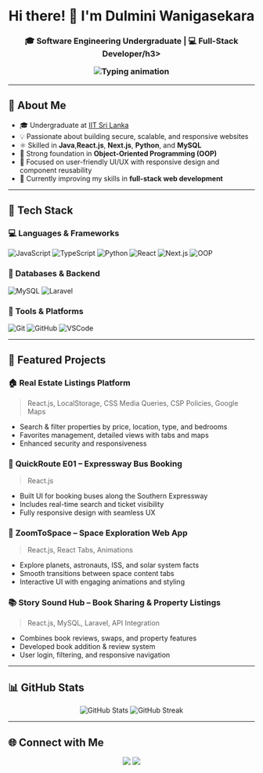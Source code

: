 <h1 align="center">Hi there! 👋 I'm Dulmini Wanigasekara</h1>
<h3 align="center">🎓 Software Engineering Undergraduate | 💻 Full-Stack Developer/h3>

<p align="center">
  <img src="https://readme-typing-svg.demolab.com/?font=Fira+Code&pause=1000&color=3DB2FF&center=true&vCenter=true&width=435&lines=React.js+%7C+Next.js+%7C+TypeScript+%7C+MySQL;Web+Developer+%7C+UI%2FUX+Design+Enthusiast;Building+Fast+%26+Responsive+Web+Apps" alt="Typing animation" />
</p>

---

## 💼 About Me

- 🎓 Undergraduate at [IIT Sri Lanka](https://www.iit.ac.lk/)
- 💡 Passionate about building secure, scalable, and responsive websites
- ⚛️ Skilled in **Java**,**React.js**, **Next.js**, **Python**, and **MySQL**
- 🔁 Strong foundation in **Object-Oriented Programming (OOP)**
- 🎨 Focused on user-friendly UI/UX with responsive design and component reusability
- 🌱 Currently improving my skills in **full-stack web development**

---

## 🧩 Tech Stack

### 💻 Languages & Frameworks  
![JavaScript](https://img.shields.io/badge/JavaScript-F7DF1E?style=flat&logo=javascript&logoColor=black)
![TypeScript](https://img.shields.io/badge/TypeScript-3178C6?style=flat&logo=typescript&logoColor=white)
![Python](https://img.shields.io/badge/Python-3776AB?style=flat&logo=python&logoColor=white)
![React](https://img.shields.io/badge/React-20232A?style=flat&logo=react&logoColor=61DAFB)
![Next.js](https://img.shields.io/badge/Next.js-000000?style=flat&logo=nextdotjs)
![OOP](https://img.shields.io/badge/OOP-Concepts-blueviolet)

### 💾 Databases & Backend  
![MySQL](https://img.shields.io/badge/MySQL-005C84?style=flat&logo=mysql&logoColor=white)
![Laravel](https://img.shields.io/badge/Laravel-FF2D20?style=flat&logo=laravel&logoColor=white)

### 🧰 Tools & Platforms  
![Git](https://img.shields.io/badge/Git-F05032?style=flat&logo=git&logoColor=white)
![GitHub](https://img.shields.io/badge/GitHub-181717?style=flat&logo=github)
![VSCode](https://img.shields.io/badge/VS%20Code-007ACC?style=flat&logo=visual-studio-code)

---

## 🚀 Featured Projects

### 🏠 **Real Estate Listings Platform**  
> React.js, LocalStorage, CSS Media Queries, CSP Policies, Google Maps  
- Search & filter properties by price, location, type, and bedrooms  
- Favorites management, detailed views with tabs and maps  
- Enhanced security and responsiveness

### 🚌 **QuickRoute E01 – Expressway Bus Booking**  
> React.js  
- Built UI for booking buses along the Southern Expressway  
- Includes real-time search and ticket visibility  
- Fully responsive design with seamless UX

### 🚀 **ZoomToSpace – Space Exploration Web App**  
> React.js, React Tabs, Animations  
- Explore planets, astronauts, ISS, and solar system facts  
- Smooth transitions between space content tabs  
- Interactive UI with engaging animations and styling

### 📚 **Story Sound Hub – Book Sharing & Property Listings**  
> React.js, MySQL, Laravel, API Integration  
- Combines book reviews, swaps, and property features  
- Developed book addition & review system  
- User login, filtering, and responsive navigation

---

## 📊 GitHub Stats

<p align="center">
  <img src="https://github-readme-stats.vercel.app/api?username=dulminiwanigasekara&show_icons=true&theme=radical" alt="GitHub Stats" />
  <img src="https://github-readme-streak-stats.herokuapp.com/?user=dulminiwanigasekara&theme=radical" alt="GitHub Streak" />
</p>

---

## 🌐 Connect with Me

<p align="center">
  <a href="www.linkedin.com/in/dulmini-wanigasekara-756740333"><img src="https://img.shields.io/badge/LinkedIn-blue?style=for-the-badge&logo=linkedin&logoColor=white" /></a>
  <a href="Dulminihw@gmail.com"><img src="https://img.shields.io/badge/Email-D14836?style=for-the-badge&logo=gmail&logoColor=white" /></a>
</p>

